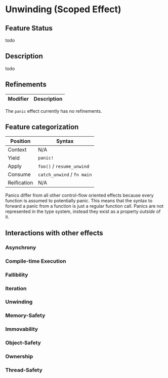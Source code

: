 # Unwinding (Scoped Effect)

## Feature Status

todo

## Description

todo

## Refinements

| Modifier | Description |
| -------- | ----------- |

The `panic` effect currently has no refinements.

## Feature categorization

| Position    | Syntax                     |
| ----------- | -------------------------- |
| Context       | N/A                        |
| Yield       | `panic!`                   |
| Apply      | `foo()` / `resume_unwind`  |
| Consume     | `catch_unwind` / `fn main` |
| Reification | N/A                        |

Panics differ from all other control-flow oriented effects because every
function is assumed to potentially panic. This means that the syntax to forward
a panic from a function is just a regular function call. Panics are not
represented in the type system, instead they exist as a property _outside_ of
it.

## Interactions with other effects

### Asynchrony
### Compile-time Execution
### Fallibility
### Iteration
### Unwinding
### Memory-Safety
### Immovability
### Object-Safety
### Ownership
### Thread-Safety
